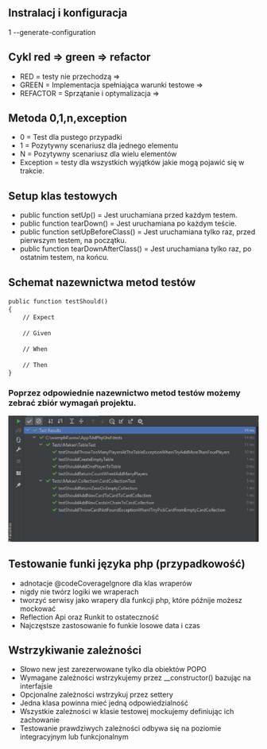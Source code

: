 

## Instralacj i konfiguracja 
1 --generate-configuration 


## Cykl red => green => refactor
* RED = testy nie przechodzą =>
* GREEN = Implementacja spełniająca warunki testowe =>
* REFACTOR = Sprzątanie i optymalizacja =>

## Metoda 0,1,n,exception
* 0 = Test dla pustego przypadki
* 1 = Pozytywny scenariusz dla jednego elementu
* N = Pozytywny scenariusz dla wielu elementów 
* Exception = testy dla wszystkich wyjątków jakie mogą pojawić się w trakcie.

## Setup klas testowych

* public function setUp() = Jest uruchamiana przed każdym testem.
* public function tearDown() = Jest uruchamiana po każdym teście.
* public function setUpBeforeClass() = Jest uruchamiana tylko raz, przed pierwszym testem, na początku.
* public function tearDownAfterClass() = Jest uruchamiana tylko raz, po ostatnim testem, na końcu.

## Schemat nazewnictwa metod testów

``` 
public function testShould()
{
    // Expect
    
    // Given

    // When

    // Then
}
```
### Poprzez odpowiednie nazewnictwo metod testów możemy zebrać zbiór wymagań projektu.

![](docImage/docFromTest.PNG)


## Testowanie funki języka php (przypadkowość)
* adnotacje @codeCoverageIgnore dla klas wraperów
* nigdy nie twórz logiki we wraperach
* tworzyć serwisy jako wrapery dla funkcji php, które późnije możesz mockować
* Reflection Api oraz Runkit to ostateczność 
* Najczęstsze zastosowanie fo funkie losowe data i czas

## Wstrzykiwanie zależności 
* Słowo new jest zarezerwowane tylko dla obiektów POPO
* Wymagane zależności wstrzykujemy przez __constructor() bazując na interfajsie
* Opcjonalne zależności wstrzykuj przez settery 
* Jedna klasa powinna mieć jedną odpowiedzialność 
* Wszystkie zależności w klasie testowej mockujemy definiując ich zachowanie
* Testowanie prawdziwych zależności odbywa się na poziomie integracyjnym lub funkcjonalnym



